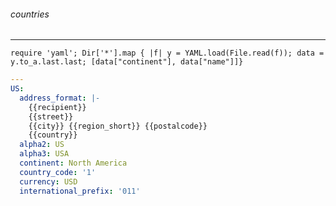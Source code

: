 ###### countries
---



```lib/countries/data/countries
require 'yaml'; Dir['*'].map { |f| y = YAML.load(File.read(f)); data = y.to_a.last.last; [data["continent"], data["name"]]}
```

```data.yml
---
US:
  address_format: |-
    {{recipient}}
    {{street}}
    {{city}} {{region_short}} {{postalcode}}
    {{country}}
  alpha2: US
  alpha3: USA
  continent: North America
  country_code: '1'
  currency: USD
  international_prefix: '011'
```

```
```

```
```

```
```

```
```

```
```

```
```

```
```

```
```

```
```

```
```

```
```

```
```

```
```

```
```

```
```

```
```

```
```

```
```

```
```

```
```

```
```

```
```

```
```

```
```

```
```

```
```

```
```

```
```

```
```

```
```

```
```

```
```

```
```

```
```

```
```

```
```



